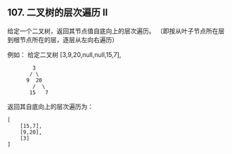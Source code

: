 ## 107. 二叉树的层次遍历 II

给定一个二叉树，返回其节点值自底向上的层次遍历。 （即按从叶子节点所在层到根节点所在的层，逐层从左向右遍历）

例如：
给定二叉树 [3,9,20,null,null,15,7],
```
        3
       / \
      9  20
        /  \
       15   7
```       
返回其自底向上的层次遍历为：
```
[
    [15,7],
    [9,20],
    [3]
]
```
